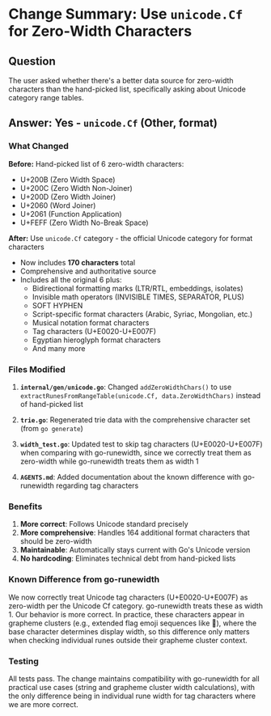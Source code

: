 # Change Summary: Use `unicode.Cf` for Zero-Width Characters

## Question
The user asked whether there's a better data source for zero-width characters than the hand-picked list, specifically asking about Unicode category range tables.

## Answer: Yes - `unicode.Cf` (Other, format)

### What Changed

**Before:** Hand-picked list of 6 zero-width characters:
- U+200B (Zero Width Space)
- U+200C (Zero Width Non-Joiner)
- U+200D (Zero Width Joiner)
- U+2060 (Word Joiner)
- U+2061 (Function Application)
- U+FEFF (Zero Width No-Break Space)

**After:** Use `unicode.Cf` category - the official Unicode category for format characters
- Now includes **170 characters** total
- Comprehensive and authoritative source
- Includes all the original 6 plus:
  - Bidirectional formatting marks (LTR/RTL, embeddings, isolates)
  - Invisible math operators (INVISIBLE TIMES, SEPARATOR, PLUS)
  - SOFT HYPHEN
  - Script-specific format characters (Arabic, Syriac, Mongolian, etc.)
  - Musical notation format characters
  - Tag characters (U+E0020-U+E007F)
  - Egyptian hieroglyph format characters
  - And many more

### Files Modified

1. **`internal/gen/unicode.go`**: Changed `addZeroWidthChars()` to use `extractRunesFromRangeTable(unicode.Cf, data.ZeroWidthChars)` instead of hand-picked list

2. **`trie.go`**: Regenerated trie data with the comprehensive character set (from `go generate`)

3. **`width_test.go`**: Updated test to skip tag characters (U+E0020-U+E007F) when comparing with go-runewidth, since we correctly treat them as zero-width while go-runewidth treats them as width 1

4. **`AGENTS.md`**: Added documentation about the known difference with go-runewidth regarding tag characters

### Benefits

1. **More correct**: Follows Unicode standard precisely
2. **More comprehensive**: Handles 164 additional format characters that should be zero-width
3. **Maintainable**: Automatically stays current with Go's Unicode version
4. **No hardcoding**: Eliminates technical debt from hand-picked lists

### Known Difference from go-runewidth

We now correctly treat Unicode tag characters (U+E0020-U+E007F) as zero-width per the Unicode Cf category. go-runewidth treats these as width 1. Our behavior is more correct. In practice, these characters appear in grapheme clusters (e.g., extended flag emoji sequences like 🏴󠁧󠁢󠁥󠁮󠁧󠁿), where the base character determines display width, so this difference only matters when checking individual runes outside their grapheme cluster context.

### Testing

All tests pass. The change maintains compatibility with go-runewidth for all practical use cases (string and grapheme cluster width calculations), with the only difference being in individual rune width for tag characters where we are more correct.
